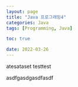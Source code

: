 ```yaml
---
layout: page
title: "Java 프로그래밍4"
categories: Java
tags: [Programming, Java]

toc: true

date: 2022-03-26
---
```

atesataset
testtest


asdfgasdgasdfasdf